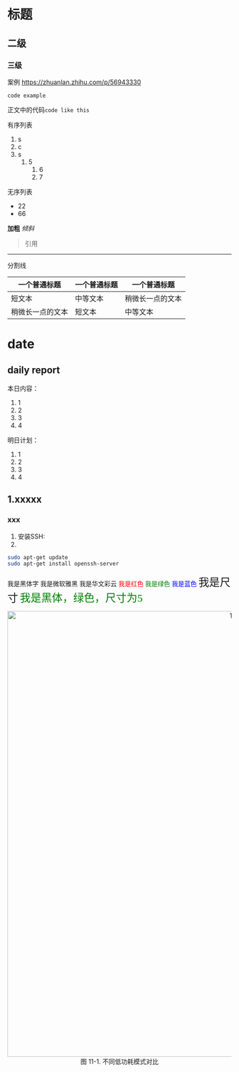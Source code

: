 # 标题
## 二级
### 三级
案例
https://zhuanlan.zhihu.com/p/56943330

```
code example
```

正文中的代码`code like this`

有序列表
1. s
2. c
3. s
    1. 5
        1. 6
        2. 7

无序列表
- 22
- 66

**加粗**
*倾斜*

>引用
---
分割线


| 一个普通标题 | 一个普通标题 | 一个普通标题 |
| ------ | ------ | ------ |
| 短文本 | 中等文本 | 稍微长一点的文本 |
| 稍微长一点的文本 | 短文本 | 中等文本 |


# date

## daily report

本日内容：
1. 1
2. 2
3. 3
4. 4

   
明日计划：
1. 1
2. 2
3. 3
4. 4

## 1.xxxxx
### xxx
1. 安装SSH:
2. 
```bash
sudo apt-get update
sudo apt-get install openssh-server
```
<font face="黑体">我是黑体字</font>
<font face="微软雅黑">我是微软雅黑</font>
<font face="STCAIYUN">我是华文彩云</font>
<font color=red>我是红色</font>
<font color=#008000>我是绿色</font>
<font color=Blue>我是蓝色</font>
<font size=5>我是尺寸</font>
<font face="黑体" color=green size=5>我是黑体，绿色，尺寸为5</font>


<div align="center">
    <img src="./assets/1_1.png" width = "1000" alt="1_1" align=center />
</div>
<center>图 11-1. 不同低功耗模式对比 </center>